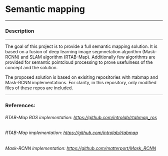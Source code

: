 # Semantic mapping
___
### Description
___
The goal of this project is to provide a full semantic mapping solution. It is based on a fusion of deep learning image segmnetation algorithm (Mask-RCNN) and SLAM algorithm (RTAB-Map). 
Additionally few algorithms are provided for semantic pointcloud processing to prove usefulness of the concept and the solution.

The proposed solution is based on exisiting repositories with rtabmap and Mask-RCNN implementations. For clarity, in this repository, only modified files of these repos are included.
___
### References:
###### RTAB-Map ROS implementation: https://github.com/introlab/rtabmap_ros
###### RTAB-Map implementation: https://github.com/introlab/rtabmap
###### Mask-RCNN implementation: https://github.com/matterport/Mask_RCNN
